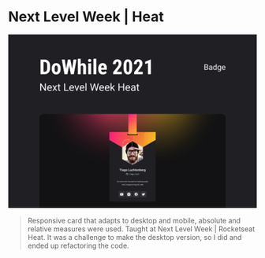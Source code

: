 # Next Level Week | Heat

![cover](cover.png)

> Responsive card that adapts to desktop and mobile, absolute and relative measures were used. Taught at Next Level Week | Rocketseat Heat. It was a challenge to make the desktop version, so I did and ended up refactoring the code.


